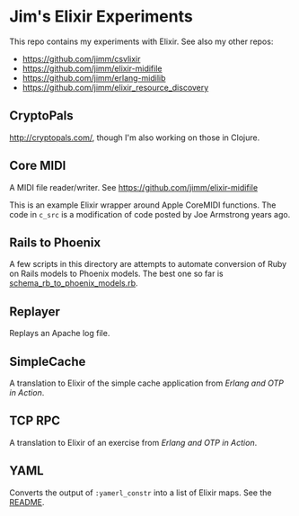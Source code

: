 # Jim's Elixir Experiments

This repo contains my experiments with Elixir. See also my other repos:

- https://github.com/jimm/csvlixir
- https://github.com/jimm/elixir-midifile
- https://github.com/jimm/erlang-midilib
- https://github.com/jimm/elixir_resource_discovery

## CryptoPals

http://cryptopals.com/, though I'm also working on those in Clojure.

## Core MIDI

A MIDI file reader/writer. See https://github.com/jimm/elixir-midifile

This is an example Elixir wrapper around Apple CoreMIDI functions. The code
in `c_src` is a modification of code posted by Joe Armstrong years ago.

## Rails to Phoenix

A few scripts in this directory are attempts to automate conversion of Ruby
on Rails models to Phoenix models. The best one so far is
[schema_rb_to_phoenix_models.rb](schema_rb_to_phoenix_models.rb).

## Replayer

Replays an Apache log file.

## SimpleCache

A translation to Elixir of the simple cache application from _Erlang and OTP
in Action_.

## TCP RPC

A translation to Elixir of an exercise from _Erlang and OTP in Action_.

## YAML

Converts the output of `:yamerl_constr` into a list of Elixir maps.
See the [README](yaml/README.md).
